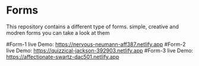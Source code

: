 # Forms
This repository contains a different type of forms. simple, creative and modren forms you can take a look at them

#Form-1 live Demo: https://nervous-neumann-aff387.netlify.app
#Form-2 live Demo: https://quizzical-jackson-392903.netlify.app
#Form-3 live Demo: https://affectionate-swartz-dac501.netlify.app
